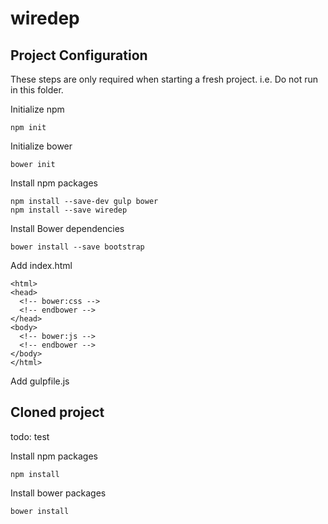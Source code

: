 # wiredep

## Project Configuration

These steps are only required when starting a fresh project. i.e. Do not run in this folder.

Initialize npm

	npm init
	
Initialize bower

	bower init
	
Install npm packages

	npm install --save-dev gulp bower 
	npm install --save wiredep

Install Bower dependencies

	bower install --save bootstrap

Add index.html

	<html>
	<head>
	  <!-- bower:css -->
	  <!-- endbower -->
	</head>
	<body>
	  <!-- bower:js -->
	  <!-- endbower -->
	</body>
	</html>

Add gulpfile.js
	
## Cloned project

todo: test

Install npm packages

	npm install
	
Install bower packages

	bower install
 